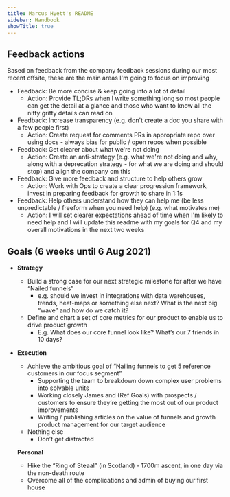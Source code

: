 ```yaml
---
title: Marcus Hyett's README
sidebar: Handbook
showTitle: true
---
```


## Feedback actions
Based on feedback from the company feedback sessions during our most recent offsite, these are the main areas I'm going to focus on improving
* Feedback: Be more concise & keep going into a lot of detail
    * Action: Provide TL;DRs when I write something long so most people can get the detail at a glance and those who want to know all the nitty gritty details can read on
* Feedback: Increase transparency (e.g. don't create a doc you share with a few people first)
    * Action: Create request for comments PRs in appropriate repo over using docs - always bias for public / open repos when possible
* Feedback: Get clearer about what we're not doing
    * Action: Create an anti-strategy (e.g. what we're not doing and why, along with a deprecation strategy - for what we are doing and should stop) and align the company om this
* Feedback: Give more feedback and structure to help others grow 
    * Action: Work with Ops to create a clear progression framework, invest in preparing feedback for growth to share in 1:1s
* Feedback: Help others understand how they can help me (be less unpredictable / freeform when you need help) (e.g. what motivates me)
    * Action: I will set clearer expectations ahead of time when I'm likely to need help and I will update this readme with my goals for Q4 and my overall motivations in the next two weeks

## Goals (6 weeks until 6 Aug 2021)

*   **Strategy**
    *   Build a strong case for our next strategic milestone for after we have “Nailed funnels”
        *   e.g. should we invest in integrations with data warehouses, trends, heat-maps or something else next? What is the next big “wave” and how do we catch it?
    *   Define and chart a set of core metrics for our product to enable us to drive product growth
        *   E.g. What does our core funnel look like? What’s our 7 friends in 10 days?
*   **Execution**
    *   Achieve the ambitious goal of “Nailing funnels to get 5 reference customers in our focus segment” 
        *   Supporting the team to breakdown down complex user problems into solvable units
        *   Working closely James and (Ref Goals) with prospects / customers to ensure they’re getting the most out of our product improvements
        *   Writing / publishing articles on the value of funnels and growth product management for our target audience
    *   Nothing else
        *   Don’t get distracted

    **Personal**

    *   Hike the “Ring of Steaal” (in Scotland) - 1700m ascent, in one day via the non-death route
    *   Overcome all of the complications and admin of buying our first house
